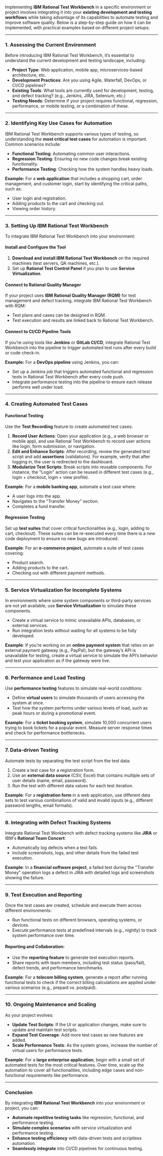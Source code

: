Implementing **IBM Rational Test Workbench** in a specific environment or project involves integrating it into your **existing development and testing workflows** while taking advantage of its capabilities to automate testing and improve software quality. Below is a step-by-step guide on how it can be implemented, with practical examples based on different project setups:

---

### **1. Assessing the Current Environment**

Before introducing IBM Rational Test Workbench, it’s essential to understand the current development and testing landscape, including:
- **Project Type**: Web application, mobile app, microservices-based architecture, etc.
- **Development Practices**: Are you using Agile, Waterfall, DevOps, or CI/CD pipelines?
- **Existing Tools**: What tools are currently used for development, testing, and defect tracking? (e.g., Jenkins, JIRA, Selenium, etc.)
- **Testing Needs**: Determine if your project requires functional, regression, performance, or mobile testing, or a combination of these.

---

### **2. Identifying Key Use Cases for Automation**

IBM Rational Test Workbench supports various types of testing, so understanding the **most critical test cases** for automation is important. Common scenarios include:
- **Functional Testing**: Automating common user interactions.
- **Regression Testing**: Ensuring no new code changes break existing functionality.
- **Performance Testing**: Checking how the system handles heavy loads.

**Example:**
For a **web application** that includes a shopping cart, order management, and customer login, start by identifying the critical paths, such as:
- User login and registration.
- Adding products to the cart and checking out.
- Viewing order history.

---

### **3. Setting Up IBM Rational Test Workbench**

To integrate IBM Rational Test Workbench into your environment:

#### **Install and Configure the Tool**
1. **Download and install IBM Rational Test Workbench** on the required machines (test servers, QA machines, etc.).
2. Set up **Rational Test Control Panel** if you plan to use **Service Virtualization**.

#### **Connect to Rational Quality Manager**
If your project uses **IBM Rational Quality Manager (RQM)** for test management and defect tracking, integrate IBM Rational Test Workbench with RQM:
- Test plans and cases can be designed in RQM.
- Test execution and results are linked back to Rational Test Workbench.
  
#### **Connect to CI/CD Pipeline Tools**
If you’re using tools like **Jenkins** or **GitLab CI/CD**, integrate Rational Test Workbench into the pipeline to trigger automated test runs after every build or code check-in.

**Example:**
For a **DevOps pipeline** using Jenkins, you can:
- Set up a Jenkins job that triggers automated functional and regression tests in Rational Test Workbench after every code push.
- Integrate performance testing into the pipeline to ensure each release performs well under load.

---

### **4. Creating Automated Test Cases**

#### **Functional Testing**
Use the **Test Recording** feature to create automated test cases:
1. **Record User Actions**: Open your application (e.g., a web browser or mobile app), and use Rational Test Workbench to record user actions like login, form submission, or navigation.
2. **Edit and Enhance Scripts**: After recording, review the generated test script and add **assertions** (validations). For example, verify that after logging in, the user is redirected to the dashboard.
3. **Modularize Test Scripts**: Break scripts into reusable components. For instance, the "Login" action can be reused in different test cases (e.g., login + checkout, login + view profile).

**Example**: 
For a **mobile banking app**, automate a test case where:
- A user logs into the app.
- Navigates to the "Transfer Money" section.
- Completes a fund transfer.

#### **Regression Testing**
Set up **test suites** that cover critical functionalities (e.g., login, adding to cart, checkout). These suites can be re-executed every time there is a new code deployment to ensure no new bugs are introduced.

**Example**: 
For an **e-commerce project**, automate a suite of test cases covering:
- Product search.
- Adding products to the cart.
- Checking out with different payment methods.

---

### **5. Service Virtualization for Incomplete Systems**

In environments where some system components or third-party services are not yet available, use **Service Virtualization** to simulate these components.
- Create a virtual service to mimic unavailable APIs, databases, or external services.
- Run integration tests without waiting for all systems to be fully developed.

**Example**:
If you’re working on an **online payment system** that relies on an external payment gateway (e.g., PayPal), but the gateway’s API is unavailable for testing, create a virtual service to simulate the API’s behavior and test your application as if the gateway were live.

---

### **6. Performance and Load Testing**

Use **performance testing** features to simulate real-world conditions:
- Define **virtual users** to simulate thousands of users accessing the system at once.
- Test how the system performs under various levels of load, such as peak hours or during a promotional event.

**Example**:
For a **ticket booking system**, simulate 10,000 concurrent users trying to book tickets for a popular event. Measure server response times and check for performance bottlenecks.

---

### **7. Data-driven Testing**

Automate tests by separating the test script from the test data:
1. Create a test case for a registration form.
2. Use an **external data source** (CSV, Excel) that contains multiple sets of user details (name, email, password).
3. Run the test with different data values for each test iteration.

**Example**:
For a **registration form** in a web application, use different data sets to test various combinations of valid and invalid inputs (e.g., different password lengths, email formats).

---

### **8. Integrating with Defect Tracking Systems**

Integrate Rational Test Workbench with defect tracking systems like **JIRA** or IBM's **Rational Team Concert**:
- Automatically log defects when a test fails.
- Include screenshots, logs, and other details from the failed test execution.

**Example**:
In a **financial software project**, a failed test during the "Transfer Money" operation logs a defect in JIRA with detailed logs and screenshots showing the failure.

---

### **9. Test Execution and Reporting**

Once the test cases are created, schedule and execute them across different environments:
- Run functional tests on different browsers, operating systems, or devices.
- Execute performance tests at predefined intervals (e.g., nightly) to track system performance over time.

#### **Reporting and Collaboration**:
- Use the **reporting feature** to generate test execution reports.
- Share reports with team members, including test status (pass/fail), defect trends, and performance benchmarks.
  
**Example**:
For a **telecom billing system**, generate a report after running functional tests to check if the correct billing calculations are applied under various scenarios (e.g., prepaid vs. postpaid).

---

### **10. Ongoing Maintenance and Scaling**

As your project evolves:
- **Update Test Scripts**: If the UI or application changes, make sure to update and maintain test scripts.
- **Expand Test Coverage**: Add more test cases as new features are added.
- **Scale Performance Tests**: As the system grows, increase the number of virtual users for performance tests.

**Example**:
For a **large enterprise application**, begin with a small set of automated tests for the most critical features. Over time, scale up the automation to cover all functionalities, including edge cases and non-functional requirements like performance.

---

### **Conclusion**

By integrating **IBM Rational Test Workbench** into your environment or project, you can:
- **Automate repetitive testing tasks** like regression, functional, and performance testing.
- **Simulate complex scenarios** with service virtualization and performance testing.
- **Enhance testing efficiency** with data-driven tests and scriptless automation.
- **Seamlessly integrate** into CI/CD pipelines for continuous testing.

